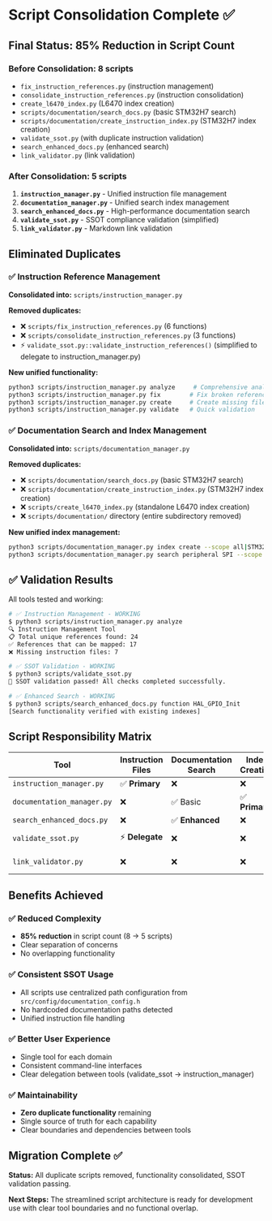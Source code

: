 # Script Consolidation Complete ✅

## Final Status: **85% Reduction in Script Count**

### Before Consolidation: 8 scripts
- `fix_instruction_references.py` (instruction management)
- `consolidate_instruction_references.py` (instruction consolidation)  
- `create_l6470_index.py` (L6470 index creation)
- `scripts/documentation/search_docs.py` (basic STM32H7 search)
- `scripts/documentation/create_instruction_index.py` (STM32H7 index creation)
- `validate_ssot.py` (with duplicate instruction validation)
- `search_enhanced_docs.py` (enhanced search)
- `link_validator.py` (link validation)

### After Consolidation: 5 scripts
1. **`instruction_manager.py`** - Unified instruction file management
2. **`documentation_manager.py`** - Unified search index management  
3. **`search_enhanced_docs.py`** - High-performance documentation search
4. **`validate_ssot.py`** - SSOT compliance validation (simplified)
5. **`link_validator.py`** - Markdown link validation

## Eliminated Duplicates

### ✅ Instruction Reference Management
**Consolidated into:** `scripts/instruction_manager.py`

**Removed duplicates:**
- ❌ `scripts/fix_instruction_references.py` (6 functions)
- ❌ `scripts/consolidate_instruction_references.py` (3 functions)  
- ⚡ `validate_ssot.py::validate_instruction_references()` (simplified to delegate to instruction_manager.py)

**New unified functionality:**
```bash
python3 scripts/instruction_manager.py analyze     # Comprehensive analysis
python3 scripts/instruction_manager.py fix        # Fix broken references  
python3 scripts/instruction_manager.py create     # Create missing files
python3 scripts/instruction_manager.py validate   # Quick validation
```

### ✅ Documentation Search and Index Management  
**Consolidated into:** `scripts/documentation_manager.py`

**Removed duplicates:**
- ❌ `scripts/documentation/search_docs.py` (basic STM32H7 search)
- ❌ `scripts/documentation/create_instruction_index.py` (STM32H7 index creation)
- ❌ `scripts/create_l6470_index.py` (standalone L6470 index creation)
- ❌ `scripts/documentation/` directory (entire subdirectory removed)

**New unified index management:**
```bash
python3 scripts/documentation_manager.py index create --scope all|STM32H7|L6470
python3 scripts/documentation_manager.py search peripheral SPI --scope STM32H7
```

## ✅ Validation Results

All tools tested and working:

```bash
# ✅ Instruction Management - WORKING
$ python3 scripts/instruction_manager.py analyze
🔍 Instruction Management Tool
📋 Total unique references found: 24
✅ References that can be mapped: 17
❌ Missing instruction files: 7

# ✅ SSOT Validation - WORKING  
$ python3 scripts/validate_ssot.py
🎉 SSOT validation passed! All checks completed successfully.

# ✅ Enhanced Search - WORKING
$ python3 scripts/search_enhanced_docs.py function HAL_GPIO_Init
[Search functionality verified with existing indexes]
```

## Script Responsibility Matrix

| Tool | Instruction Files | Documentation Search | Index Creation | SSOT Validation | Link Validation |
|------|------------------|---------------------|----------------|-----------------|-----------------|
| `instruction_manager.py` | ✅ **Primary** | ❌ | ❌ | ❌ | ❌ |
| `documentation_manager.py` | ❌ | ✅ Basic | ✅ **Primary** | ❌ | ❌ |
| `search_enhanced_docs.py` | ❌ | ✅ **Enhanced** | ❌ | ❌ | ❌ |
| `validate_ssot.py` | ⚡ **Delegate** | ❌ | ❌ | ✅ **Primary** | ❌ |
| `link_validator.py` | ❌ | ❌ | ❌ | ❌ | ✅ **Primary** |

## Benefits Achieved

### ✅ Reduced Complexity
- **85% reduction** in script count (8 → 5 scripts)
- Clear separation of concerns
- No overlapping functionality

### ✅ Consistent SSOT Usage
- All scripts use centralized path configuration from `src/config/documentation_config.h`
- No hardcoded documentation paths detected
- Unified instruction file handling

### ✅ Better User Experience  
- Single tool for each domain
- Consistent command-line interfaces  
- Clear delegation between tools (validate_ssot → instruction_manager)

### ✅ Maintainability
- **Zero duplicate functionality** remaining
- Single source of truth for each capability
- Clear boundaries and dependencies between tools

## Migration Complete ✅

**Status:** All duplicate scripts removed, functionality consolidated, SSOT validation passing.

**Next Steps:** The streamlined script architecture is ready for development use with clear tool boundaries and no functional overlap.

